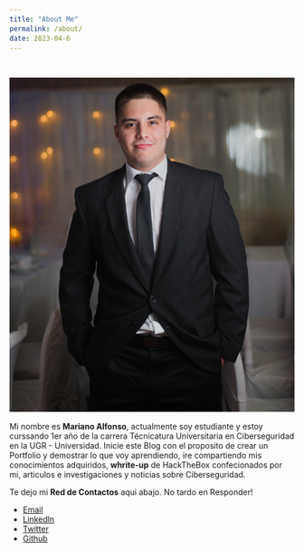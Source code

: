 ```yaml
---
title: "About Me"
permalink: /about/
date: 2023-04-6
---
```

<br>

<p align="center">
<img src="/assets/images/aboutme/foto.jpg">
</p>

Mi nombre es **Mariano Alfonso**, actualmente soy estudiante y estoy curssando 1er año de la carrera Técnicatura Universitaria en Ciberseguridad en la UGR - Universidad.
Inicie este Blog con el proposito de crear un Portfolio y demostrar lo que voy aprendiendo, ire compartiendo mis conocimientos adquiridos, **whrite-up** de HackTheBox confecionados por mi, articulos e investigaciones y noticias sobre Ciberseguridad.

Te dejo mi **Red de Contactos** aqui abajo. No tardo en Responder!

- [Email](marianoalfonso80@gmail.com)
- [Linkedln](https://www.linkedin.com/in/mariano-alfonso-667a60226)
- [Twitter](https://twitter.com/MARIANO03_)
- [Github](https://github.com/0mariano)
